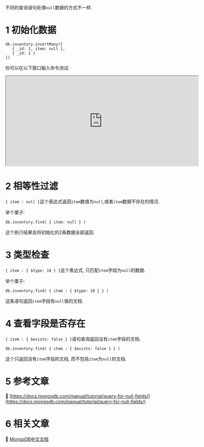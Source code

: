 不同的查询语句处理`null`数据的方式不一样.

1 初始化数据
===

```
db.inventory.insertMany([
   { _id: 1, item: null },
   { _id: 2 }
])
```

你可以在以下窗口输入命令测试:

<iframe class="mws-root" allowfullscreen="" sandbox="allow-scripts allow-same-origin" width="600" height="280" src="https://mws.mongodb.com/?version=3.4"></iframe>

2 相等性过滤
===

`{ item : null }`这个表达式返回`item`数值为`null`,或者`item`数据不存在的情况.

举个栗子:

```
db.inventory.find( { item: null } )
```

这个执行结果会将初始化的2条数据全部返回.

3 类型检查
===

`{ item : { $type: 10 } }`这个表达式, 只匹配`item`字段为`null`的数据.

举个栗子:

```
db.inventory.find( { item : { $type: 10 } } )
```

这条语句返回`item`字段有`null`值的文档.

4 查看字段是否存在
===

`{ item : { $exists: false } }`语句查询返回没有`item`字段的文档.

```
db.inventory.find( { item : { $exists: false } } )
```

这个只返回没有`item`字段的文档, 而不包括`item`为`null`的文档.

5 参考文章
===

📖 [https://docs.mongodb.com/manual/tutorial/query-for-null-fields/](https://docs.mongodb.com/manual/tutorial/query-for-null-fields/)

6 相关文章
===
 
📖 [MongoDB中文文档](http://localhost/article/mongodb/index.html)
